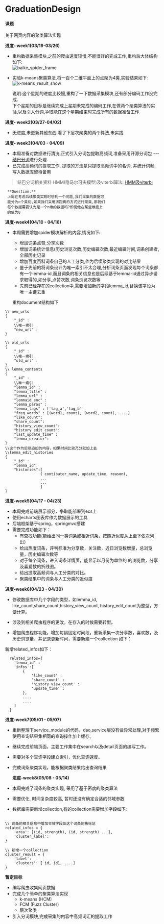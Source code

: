 # GraduationDesign
#### 课题
关于网页内容的聚类算法实现

**进度- week1(03/19-03/26)**

-  重构数据采集模块,之前的爬虫速度较慢,不能很好的完成工作,重构后大体结构如下:  
![baike_spider_frame](./img/baike_spider_frame.png)
- 实验k-means聚类算法,将一百个二维平面上的点聚为4类,实验结果如下:  
![k-means_result_show](./img/k-means_result.png)

    说明:这个星期的进度比较慢,重构了一下数据采集模块,还有部分编码工作没完成.   
    下个星期的目标是继续完成上星期未完成的编码工作,在做两个聚类算法的实验,以及引入分词,争取能在这个星期结束时完成所有的数据准备工作.

**进度- week2(03/27-04/02)** 

-  无进度,未更新其他东西,看了下层次聚类的两个算法,未实践

**进度- week3(04/03 - 04/09)**

- 本周准备对数据进行清洗,正式引入分词包提取高频词,准备采用开源分词包 --- [结巴分词](https://github.com/fxsjy/jieba)进行处理.
- 已完成高频词的提取工作, 提取的方法是只提取高频词中的名词, 并统计词频,写入数据库留待备用

> 结巴分词相关资料
HMM(隐马尔可夫模型)及viterbi算法:
[HMM及viterbi](http://www.cnblogs.com/skyme/p/4651331.html)


     **Question:**
     上周在考虑后续聚类实现时想到一个问题,我们采集的数据可  
     能分为n个类别,如果我们采用求距离的方式进行聚类,那我们  
     每个数据需要认为是一个n维的数据吗?即使他在某些维度上  
     的值为0

**进度-week4(04/10 - 04/16)**

- 本周需要增加spider模块解析的内容,情况如下:
    - 增加词条点赞,分享次数
    - 增加词条统计信息(历史浏览次数,历史编辑次数,最近编辑时间,词条创建者,全部历史记录
    - 增加百度百科词条自己的人工分类,作为后续聚类实现的对比结果
    - 鉴于先前的将词条设计为唯一索引不太合理,分析词条页面发现每个词条都有一个lemma-id,而且词条的相关信息也是后续基于lemma-id通过异步请求取得的,如分享,点赞次数,词条浏览次数等
    - 先前已经存在的collection中,需要增加新的字段lemma_id,替换该字段为唯一主键去重
  
  重构document结构如下
```
\\ new_urls
{
	"_id" :
	\\唯一索引
	"new_url" : 
}

\\ old_urls
{	
	"_id" :
	\\唯一索引
	"old_url" : 
}
\\ lemma_contents
{	
	"_id" : 
	\\唯一索引
	"lemma_id" :
	"lemma_title" :
	"lemma_url" : 
	"lemmaid_enc" :
	"lemma_paras" :
	"lemma_tags" : ['tag_a','tag_b']
	"freq_words" : [(word1, count), (word2, count), ....]
	"like_count":
	"share_count":
	"history_view_count":
	"history_edit_count":	
	"last_update_time" :
	"lemma_creator":
}
\\这个作为后续追加的内容，如果时间比较充分就加上去
\\lemma_edit_histories
{
	"_id" : 
	"lemma_id":
	"histories":[
				( contibutor_name, update_time, reason),
				...
				...
				] 
}
```
    
**进度-week5(04/17 - 04/23)**

- 本周完成前端展示部分，争取能部署到ecs上
- 使用echarts图表库作为数据展示的工具
- 后端框架基于spring，springmvc搭建
- 需要完成功能如下：
    - 有查找功能(能给出同一类词条或相近词条，按照近似度从上至下依次列出）
    - 给出热度词条，评判标准为分享数，关注数，近日浏览数增量，总浏览量，历史编辑次数等
    - 对于每个词条，进入词条详情页，能显示以月份为单位的
   的浏览数，分享及喜爱数的折线图。
    - 给出提取高频词与人工分类的对比。
    - 聚类结果中的词条与人工分类的近似度
    
    
**进度-week6(04/23 - 04/30)**

  - 修改数据库中几个字段的类型，如lemma_id, like_count,share_count,history_view_count,
  history_edit_count为整型，方便计算。
  
  - 涉及到相关爬虫程序的更改，在存入的时候需要转型。
  
  - 增加爬虫程序功能，增加每隔固定时间段，重新采集一次分享数，喜欢数，及历史浏览量，并记录更新时间，需要新建一个collection 如下：
  
  
新增related_infos如下：
```
  related_infos={
  	'lemma_id' : 
  	'infos':[
  		{
  			'like_count' :
  			'share_count' :
  			'history_view_count' :
  			'update_time' : 
  		},
  		....
  		....
  	]
  }
```

    
**进度-week7(05/01 - 05/07)**

- 重新整理下service_module的代码，dao,service层没有做异常处理,对于频繁使用查询结果集相同的查询操作加上缓存。
- 继续完成前端页面，主要工作集中在search以及detail页面的编写工作。

- 需要对多个查询字段建立索引，优化查询速度。

- 完成词条聚类实现，能根据聚类结果给出查询结果
  
  **进度-week8(05/08 - 05/14)**

- 本周完成了词条的聚类实现, 采用了基于密度的聚类算法

- 需要优化, 时间复杂度较高, 暂时还没有确定合适的邻域参数

- 数据库需要新增collection,有的collection需要增加字段如下:

```

\\ 词条的相关信息中增加邻域字段及这个词条的簇标记
related_infos = {
	'area': [(id, strength), (id, strength) ...],
	'cluster_label': 
}

\\ 新增一个collection
cluster_result = {
	'label': 
	'clusters': [ id, id1, ....]
}
```
  

**暂定目标**

- 编写爬虫收集网页数据
- 完成几个简单的聚类算法实现
    - k-means (HCM)
    - FCM (Fuzz Cluster)
    - 层次聚类
- 引入分词模块,完成采集的内容中高频词汇的提取工作
 
     
